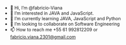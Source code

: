 - 👋 Hi, I’m @fabricio-Viana
- 👀 I’m interested in JAVA and JavaScript.
- 🌱 I’m currently learning JAVA, JavaScript and Python
- 💞️ I’m looking to collaborate on Software Engineering
- 📫 How to reach me +55 61 992812209 or fabricio.viana.2301@gmail.com
<!---
fabricio-Viana/fabricio-Viana is a ✨ special ✨ repository because its `README.md` (this file) appears on your GitHub profile.
You can click the Preview link to take a look at your changes.
--->
